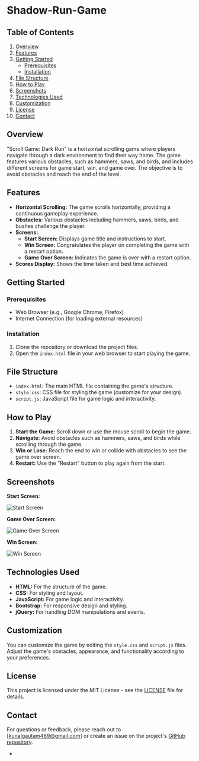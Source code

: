 
# Shadow-Run-Game


## Table of Contents

1. [Overview](#overview)
2. [Features](#features)
3. [Getting Started](#getting-started)
   - [Prerequisites](#prerequisites)
   - [Installation](#installation)
4. [File Structure](#file-structure)
5. [How to Play](#how-to-play)
6. [Screenshots](#screenshots)
7. [Technologies Used](#technologies-used)
8. [Customization](#customization)
9. [License](#license)
10. [Contact](#contact)

## Overview

"Scroll Game: Dark Run" is a horizontal scrolling game where players navigate through a dark environment to find their way home. The game features various obstacles, such as hammers, saws, and birds, and includes different screens for game start, win, and game over. The objective is to avoid obstacles and reach the end of the level.

## Features

- **Horizontal Scrolling:** The game scrolls horizontally, providing a continuous gameplay experience.
- **Obstacles:** Various obstacles including hammers, saws, birds, and bushes challenge the player.
- **Screens:**
  - **Start Screen:** Displays game title and instructions to start.
  - **Win Screen:** Congratulates the player on completing the game with a restart option.
  - **Game Over Screen:** Indicates the game is over with a restart option.
- **Scores Display:** Shows the time taken and best time achieved.

## Getting Started

### Prerequisites

- Web Browser (e.g., Google Chrome, Firefox)
- Internet Connection (for loading external resources)

### Installation

1. Clone the repository or download the project files.
2. Open the `index.html` file in your web browser to start playing the game.

## File Structure

- `index.html`: The main HTML file containing the game's structure.
- `style.css`: CSS file for styling the game (customize for your design).
- `script.js`: JavaScript file for game logic and interactivity.

## How to Play

1. **Start the Game:** Scroll down or use the mouse scroll to begin the game.
2. **Navigate:** Avoid obstacles such as hammers, saws, and birds while scrolling through the game.
3. **Win or Lose:** Reach the end to win or collide with obstacles to see the game over screen.
4. **Restart:** Use the "Restart" button to play again from the start.

## Screenshots

**Start Screen:**

![Start Screen](https://drive.google.com/thumbnail?id=1LfRNG8pJK8F0lYtXH9tfGT70l4IW-66S&sz=w1000)

**Game Over Screen:**

![Game Over Screen](https://drive.google.com/thumbnail?id=1oxPBLaiwJR1QzOrLC4Z_dt5nFl56RzoN&sz=w1000)

**Win Screen:**

![Win Screen](https://drive.google.com/thumbnail?id=1tbtI6RBfVzPV8TbA-Ww44E5Dz5_Ek3m0&sz=w1000)

## Technologies Used

- **HTML:** For the structure of the game.
- **CSS:** For styling and layout.
- **JavaScript:** For game logic and interactivity.
- **Bootstrap:** For responsive design and styling.
- **jQuery:** For handling DOM manipulations and events.

## Customization

You can customize the game by editing the `style.css` and `script.js` files. Adjust the game's obstacles, appearance, and functionality according to your preferences.

## License

This project is licensed under the MIT License - see the [LICENSE](LICENSE) file for details.

## Contact

For questions or feedback, please reach out to [kunalgautam489@gmail.com] or create an issue on the project's [GitHub repository](https://github.com/kunal654/Shadow-run-game).

-

